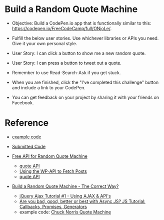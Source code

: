 
# Build a Random Quote Machine

- Objective: Build a CodePen.io app that is functionally similar to this: https://codepen.io/FreeCodeCamp/full/ONjoLe/. 

- Fulfill the below user stories. Use whichever libraries or APIs you need. Give it your own personal style.

- User Story: I can click a button to show me a new random quote.

- User Story: I can press a button to tweet out a quote.

- Remember to use Read-Search-Ask if you get stuck.

- When you are finished, click the "I've completed this challenge" button and include a link to your CodePen.

- You can get feedback on your project by sharing it with your friends on Facebook.


# Reference
- [example code](http://codereview.stackexchange.com/questions/136705/random-quote-generator-from-api)
- [Submitted Code](http://codepen.io/ApplefaceLisa/pen/mWWrbd)

- [Free API for Random Quote Machine](https://www.reddit.com/r/FreeCodeCamp/comments/4b1fox/free_api_for_random_quote_machine/)
  - [quote API](https://quotesondesign.com/api-v4-0/)
  - [Using the WP-API to Fetch Posts](https://css-tricks.com/using-the-wp-api-to-fetch-posts/)
  - [quote API](http://forismatic.com/en)
- [Build a Random Quote Machine - The Correct Way?](https://forum.freecodecamp.com/t/build-a-random-quote-machine-the-correct-way/4776)
  - [jQuery Ajax Tutorial #1 - Using AJAX & API's](https://www.youtube.com/watch?v=fEYx8dQr_cQ&index=14&list=PLoYCgNOIyGACnrXwo5HMCfOH9VT05znGv)
  - [Are you bad, good, better or best with Async JS? JS Tutorial: Callbacks, Promises, Generators](https://www.youtube.com/watch?v=obaSQBBWZLk)
  - example code: [Chuck Norris Quote Machine](http://codepen.io/kjarva/pen/NNRqmg)
